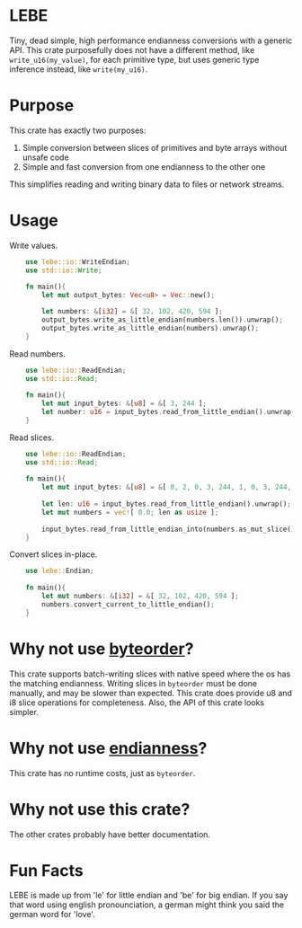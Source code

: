 # LEBE
Tiny, dead simple, high performance endianness conversions with a generic API.
This crate purposefully does not have a different method, like `write_u16(my_value)`, for each primitive type, but uses generic type inference instead, like `write(my_u16)`.  

# Purpose
This crate has exactly two purposes:
  1. Simple conversion between slices of primitives and byte arrays without unsafe code
  2. Simple and fast conversion from one endianness to the other one

This simplifies reading and writing binary data to files or network streams.


# Usage

Write values.
```rust
    use lebe::io::WriteEndian;
    use std::io::Write;
    
    fn main(){
        let mut output_bytes: Vec<u8> = Vec::new();

        let numbers: &[i32] = &[ 32, 102, 420, 594 ];
        output_bytes.write_as_little_endian(numbers.len()).unwrap();
        output_bytes.write_as_little_endian(numbers).unwrap();
    }
```

Read numbers.
```rust
    use lebe::io::ReadEndian;
    use std::io::Read;
    
    fn main(){
        let mut input_bytes: &[u8] = &[ 3, 244 ];
        let number: u16 = input_bytes.read_from_little_endian().unwrap();
    }
```

Read slices.
```rust
    use lebe::io::ReadEndian;
    use std::io::Read;
    
    fn main(){
        let mut input_bytes: &[u8] = &[ 0, 2, 0, 3, 244, 1, 0, 3, 244, 1 ];
        
        let len: u16 = input_bytes.read_from_little_endian().unwrap();
        let mut numbers = vec![ 0.0; len as usize ];
        
        input_bytes.read_from_little_endian_into(numbers.as_mut_slice()).unwrap();
    }
```

Convert slices in-place.
```rust
    use lebe::Endian;
    
    fn main(){
        let mut numbers: &[i32] = &[ 32, 102, 420, 594 ];
        numbers.convert_current_to_little_endian();
    }
```


# Why not use [byteorder](https://crates.io/crates/byteorder)?
This crate supports batch-writing slices with native speed 
where the os has the matching endianness. Writing slices in `byteorder` 
must be done manually, and may be slower than expected. 
This crate does provide u8 and i8 slice operations for completeness.
Also, the API of this crate looks simpler.

# Why not use [endianness](https://crates.io/crates/endianness)?
This crate has no runtime costs, just as `byteorder`.

# Why not use this crate?
The other crates probably have better documentation.


# Fun Facts
LEBE is made up from 'le' for little endian and 'be' for big endian.
If you say that word using english pronounciation, 
a german might think you said the german word for 'love'.
